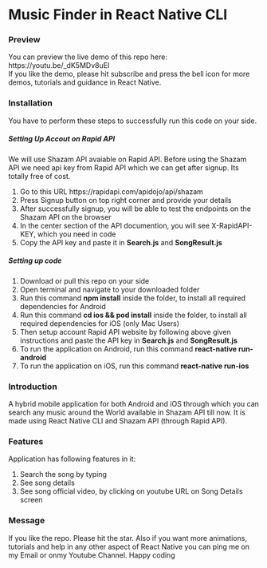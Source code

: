 # Music Finder in React Native CLI

<h3>Preview</h3>
You can preview the live demo of this repo here: <br>
<link>https://youtu.be/_dK5MDv8uEI</link>
<br>
If you like the demo, please hit subscribe and press the bell icon for more demos, tutorials and guidance in React Native.

<h3>Installation</h3>
You have to perform these steps to successfully run this code on your side. <br>

<h5>Setting Up Accout on Rapid API</h5>
We will use Shazam API avaiable on Rapid API. Before using the Shazam API we need api key from Rapid API which we can get after signup. Its totally free of cost.<br>
<ol>
<li>Go to this URL <link>https://rapidapi.com/apidojo/api/shazam</link></li>
<li>Press Signup button on top right corner and provide your details</li>
<li>After successfully signup, you will be able to test the endpoints on the Shazam API on the browser</li>
<li>In the center section of the API documention, you will see X-RapidAPI-KEY, which you need in code</li>
<li>Copy the API key and paste it in <strong>Search.js</strong> and <strong>SongResult.js</strong></li>
</ol>

<h5>Setting up code</h5>
<ol>
<li>Download or pull this repo on your side</li>
<li>Open terminal and navigate to your downloaded folder</li>
<li>Run this command <strong>npm install</strong> inside the folder, to install all required dependencies for Android</li>
<li>Run this command <strong>cd ios && pod install</strong> inside the folder, to install all required dependencies for iOS (only Mac Users)</li>
<li>Then setup account Rapid API website by following above given instructions and paste the API key in <strong>Search.js</strong> and <strong>SongResult.js</strong></li>
<li>To run the application on Android, run this command <strong>react-native run-android</strong></li>
<li>To run the application on iOS, run this command <strong>react-native run-ios</strong></li>
</ol>

<h3>Introduction</h3>
A hybrid mobile application for both Android and iOS through which you can search any music around the World available in Shazam API till now. It is made using React Native CLI and Shazam API (through Rapid API).

<h3>Features</h3>
Application has following features in it:
<ol>
<li>Search the song by typing</li>
<li>See song details</li>
<li>See song official video, by clicking on youtube URL on Song Details screen</li>
</ol>

<h3>Message</h3>
If you like the repo. Please hit the star. Also if you want more animations, tutorials and help in any other aspect of React Native you can ping me on my Email or onmy Youtube Channel.
Happy coding
